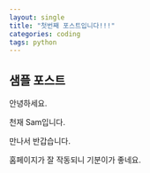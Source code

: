 ```yaml
---
layout: single
title: "첫번째 포스트입니다!!!"
categories: coding
tags: python
---
```


## 샘플 포스트

안녕하세요.



천재 Sam입니다.

만나서 반갑습니다.

홈페이지가 잘 작동되니 기분이가 좋네요.